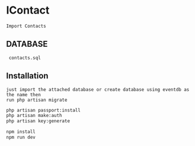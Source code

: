 # IContact
    Import Contacts

## DATABASE
```
 contacts.sql
```
## Installation
    just import the attached database or create database using eventdb as the name then 
    run php artisan migrate

```bash
php artisan passport:install
php artisan make:auth
php artisan key:generate

npm install
npm run dev
```
